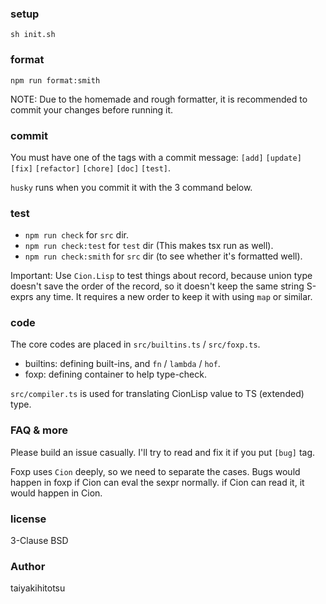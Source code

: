 ### setup
```terminal
sh init.sh
```

### format
```terminal
npm run format:smith
```

NOTE: Due to the homemade and rough formatter, it is recommended to commit your changes before running it.

### commit
You must have one of the tags with a commit message: `[add]` `[update]` `[fix]` `[refactor]` `[chore]` `[doc]` `[test]`.

`husky` runs when you commit it with the 3 command below.

### test
- ```npm run check``` for `src` dir.
- ```npm run check:test``` for `test` dir (This makes tsx run as well).
- ```npm run check:smith``` for `src` dir (to see whether it's formatted well).

Important: Use `Cion.Lisp` to test things about record, because union type doesn't save the order of the record, so it doesn't keep the same string S-exprs any time. It requires a new order to keep it with using `map` or similar.

### code
The core codes are placed in `src/builtins.ts` / `src/foxp.ts`.
 - builtins: defining built-ins, and `fn` / `lambda` / `hof`. 
 - foxp: defining container to help type-check.

`src/compiler.ts` is used for translating CionLisp value to TS (extended) type.

### FAQ & more
Please build an issue casually. I'll try to read and fix it if you put `[bug]` tag.

Foxp uses `Cion` deeply, so we need to separate the cases.
Bugs would happen in foxp if Cion can eval the sexpr normally. if Cion can read it, it would happen in Cion.

### license
3-Clause BSD

### Author
taiyakihitotsu
